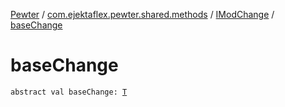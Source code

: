[Pewter](../../index.md) / [com.ejektaflex.pewter.shared.methods](../index.md) / [IModChange](index.md) / [baseChange](./base-change.md)

# baseChange

`abstract val baseChange: `[`T`](index.md#T)